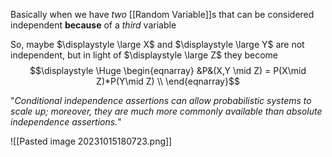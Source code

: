 Basically when we have *two* [[Random Variable]]s that can be considered independent **because** of a *third* variable

So, maybe $\displaystyle \large X$ and $\displaystyle \large Y$ are not independent, but in light of $\displaystyle \large Z$ they become
$$\displaystyle \Huge \begin{eqnarray} 
&P&(X,Y \mid Z) = P(X\mid Z)*P(Y\mid Z) \\
\end{eqnarray}$$

"*Conditional independence assertions can allow probabilistic systems to scale up; moreover, they are much more commonly available than absolute independence assertions.*"

![[Pasted image 20231015180723.png]]